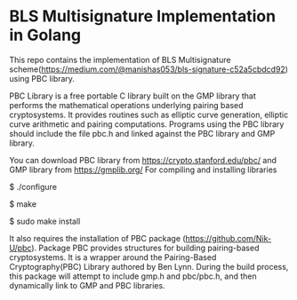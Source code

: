 # BLS Multisignature Implementation in Golang
This repo contains the implementation of BLS Multisignature scheme(https://medium.com/@manishas053/bls-signature-c52a5cbdcd92) using PBC library.

PBC Library is a free portable C library built on the GMP library that performs the mathematical operations underlying pairing based cryptosystems. It provides routines such as elliptic curve generation, elliptic curve arithmetic and pairing computations. Programs using the PBC library should include the file pbc.h and linked against the PBC library and GMP library.

You can download PBC library from https://crypto.stanford.edu/pbc/ and GMP library from https://gmplib.org/
For compiling and installing libraries 

 $ ./configure

 $ make

 $ sudo make install

It also requires the installation of PBC package (https://github.com/Nik-U/pbc). Package PBC provides structures for building pairing-based cryptosystems. It is a wrapper around the Pairing-Based Cryptography(PBC)  Library authored by Ben Lynn. During the build process, this package will attempt to include gmp.h and pbc/pbc.h, and then dynamically link to GMP and PBC libraries.
